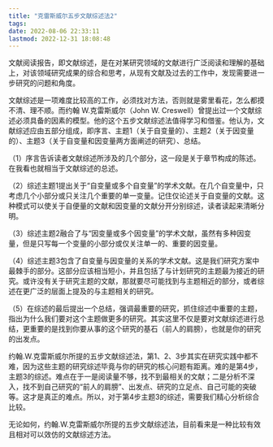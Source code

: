 ```yaml
---
title: "克雷斯威尔五步文献综述法2"
tags: 
date: 2022-08-06 22:33:11
lastmod: 2022-12-31 18:08:48
---
```


文献阅读报告，即文献综述，是在对某研究领域的文献进行广泛阅读和理解的基础上，对该领域研究成果的综合和思考，从现有文献及过去的工作中，发现需要进一步研究的问题和角度。

文献综述是一项难度比较高的工作，必须找对方法，否则就是雾里看花，怎么都摸不清、理不顺。而约翰 W.克雷斯威尔（John W. Creswell）曾提出过一个文献综述必须具备的因素的模型。他的这个五步文献综述法值得学习和借鉴。他认为，文献综述应由五部分组成，即序言、主题1（关于自变量的）、主题2（关于因变量的）、主题3（关于自变量和因变量两方面阐述的研究）、总结。

（1）序言告诉读者文献综述所涉及的几个部分，这一段是关于章节构成的陈述。在我看也就相当于文献综述的总述。

（2）综述主题1提出关于“自变量或多个自变量”的学术文献。在几个自变量中，只考虑几个小部分或只关注几个重要的单一变量。记住仅论述关于自变量的文献。这种模式可以使关于自便量的文献和因变量的文献分开分别综述，读者读起来清晰分明。

（3）综述主题2融合了与“因变量或多个因变量”的学术文献，虽然有多种因变量，但是只写每一个变量的小部分或仅关注单一的、重要的因变量。

（4）综述主题3包含了自变量与因变量的关系的学术文献。这是我们研究方案中最棘手的部分。这部分应该相当短小，并且包括了与计划研究的主题最为接近的研究。或许没有关于研究主题的文献，那就要尽可能找到与主题相近的部分，或者综述在更广泛的层面上提及的与主题相关的研究。

（5）在综述的最后提出一个总结，强调最重要的研究，抓住综述中重要的主题，指出为什么我们要对这个主题做更多的研究。其实这里不仅是要对文献综述进行总结，更重要的是找到你要从事的这个研究的基石（前人的肩膀），也就是你的研究的出发点。

约翰.W.克雷斯威尔所提的五步文献综述法，第1、2、3步其实在研究实践中都不难，因为这些主题的研究综述毕竟与你的研究的核心问题有距离。难的是第4步，主题3的综述。难点在于一是阅读量不够，找不到最相关的文献；二是分析不深入，找不到自己研究的“前人的肩膀”、出发点、研究的立足点、自己可能的突破等。这才是真正的难点。所以，对于第4步主题3的综述，需要我们精心分析综合比较。

无论如何，约翰.W.克雷斯威尔所提的五步文献综述法，目前看来是一种比较有效且相对可以效仿的文献综述方法。